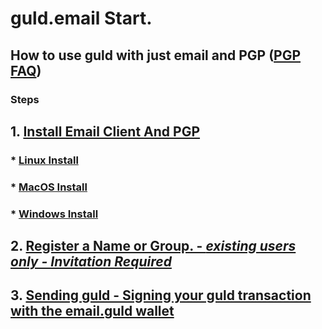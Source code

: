 # guld.email Start. 
## How to use guld with just email and PGP ([PGP FAQ](http://guld.email/4-FAQ.html)) 


### Steps

## 1. [Install Email Client And PGP ](http://guld.email/4-FAQ.html)

###  * [Linux Install](http://guld.email/2-Linux)

###  * [MacOS Install](http://guld.email/3-MacOS)

###  * [Windows Install](http://guld.email/4-Windows)

## 2. [Register a Name or Group. - **_existing users only - Invitation Required_** ](http://guld.email/3-transactions/2-Registration.html) 

## 3. [Sending guld - Signing your guld transaction with the email.guld wallet](http://guld.email/3-transactions/4-Sending-signed-email.html)







